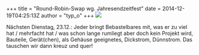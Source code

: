+++
title = "Round-Robin-Swap wg. Jahresendzeitfest"
date = 2014-12-19T04:25:13Z
author = "typ_o"
+++
![](https://flipdot.org/blog/uploads/reuse.gif)  
  
Nächsten Dienstag, 23.12.: Jeder bringt Bebastelbares mit, was er zu
viel hat / mehrfacht hat / was schon lange rumliegt aber doch kein
Projekt wird, Bauteile, Gerät(chen), als Gehäuse geeignetes, Dickstrom,
Dünnstrom. Das tauschen wir dann kreuz und quer\!
